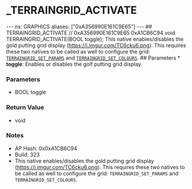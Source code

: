 # _TERRAINGRID_ACTIVATE

--- ns: GRAPHICS aliases: ["0xA356990E161C9E65"] --- ## TERRAINGRID_ACTIVATE  // 0xA356990E161C9E65 0xA1CB6C94 void TERRAINGRID_ACTIVATE(BOOL toggle);  This native enables/disables the gold putting grid display (https://i.imgur.com/TC6cku6.png). This requires these two natives to be called as well to configure the grid: [`TERRAINGRID_SET_PARAMS`](#_0x1C4FC5752BCD8E48) and [`TERRAINGRID_SET_COLOURS`](#_0x5CE62918F8D703C7).    ## Parameters * **toggle**: Enables or disables the golf putting grid display.

### Parameters
* BOOL toggle

### Return Value
* void

### Notes
* AP Hash: 0x0xA1CB6C94
* Build: 323
* This native enables/disables the gold putting grid display (https://i.imgur.com/TC6cku6.png).
This requires these two natives to be called as well to configure the grid: `TERRAINGRID_SET_PARAMS` and `TERRAINGRID_SET_COLOURS`.

